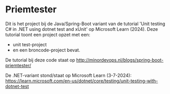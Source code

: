 # Priemtester

Dit is het project bij de Java/Spring-Boot variant van de tutorial 'Unit testing C# in .NET using dotnet test and xUnit' op Microsoft Learn (2024). Deze tutorial toont een project opzet met een:

- unit test-project
- en een broncode-project bevat.

De tutorial bij deze code staat op http://minordevops.nl/blogs/spring-boot-priemtester/ 

De .NET-variant stond/staat op Microsoft Learn (3-7-2024): <https://learn.microsoft.com/en-us/dotnet/core/testing/unit-testing-with-dotnet-test>